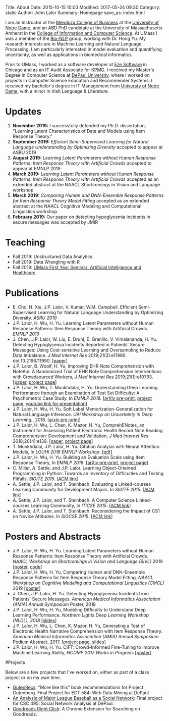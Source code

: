 Title: About
Date: 2015-10-15 10:03
Modified: 2017-05-24 09:30
Category: static
Author: John Lalor
Summary: Homepage
save_as: index.html

I am an Instructor at the [Mendoza College of Business][32] at the [University of Notre Dame][9], and an ABD PhD candidate at the University of Massachusetts Amherst in the [College of Information and Computer Science][1]. At UMass I was a member of the [Bio-NLP][33] group, working with Dr. Hong Yu. My research interests are in Machine Learning and Natural Language Processing. I am particularly interested in model evaluation and quantifying uncertainty, as well as applications in biomedical informatics.

Prior to UMass, I worked as a software developer at [Eze Software][2] in Chicago and as an IT Audit Associate for [KPMG][23]. I received my Master's Degree in Computer Science at [DePaul University][3], where I worked on projects in Computer Science Education and Recommender Systems. I received my bachelor's degree in IT Management from [Universty of Notre Dame][9], with a minor in Irish Language & Literature.


# Updates

1. **November 2019:** I successfully defended my Ph.D. dissertation, "Learning Latent Characteristics of Data and Models using Item Response Theory."
1. **September 2019:** *Efficient Semi-Supervised Learning for Natural Language Understanding by Optimizing Diversity* accepted to appear at ASRU 2019
1. **August 2019:** *Learning Latent Parameters without Human Response Patterns: Item Response Theory with Artificial Crowds* accepted to appear at EMNLP 2019
1. **March 2019:** *Learning Latent Parameters without Human Response Patterns: Item Response Theory with Artificial Crowds* accepted as an extended abstract at the NAACL Shortcomings in Vision and Language workshop
1. **March 2019:** *Comparing Human and DNN-Ensemble Response Patterns for Item Response Theory Model Fitting* accepted as an extended abstract at the NAACL Cognitive Modeling and Computational Linguistics workshop
1. **February 2019:** Our paper on detecting hypoglycemia incidents in secure messages was accepted by JMIR

# Teaching
- Fall 2019: Unstructured Data Analytics
- Fall 2019: Data Wrangling with R 
- Fall 2018: [UMass First Year Seminar: Artificial Intelligence and Healthcare][26]

# Publications

- E. Cho, H. Xie, J.P. Lalor, V. Kumar, W.M. Campbell. Efficient Semi-Supervised Learning for Natural Language Understanding by Optimizing Diversity. *ASRU 2019*
- J.P. Lalor, H. Wu, H. Yu. Learning Latent Parameters without Human Response Patterns: Item Response Theory with Artificial Crowds. *EMNLP 2019* 
- J. Chen, J.P. Lalor, W. Liu, E. Druhl, E. Granillo, V. Vimalananda, H. Yu. Detecting Hypoglycemia Incidents Reported in Patients’ Secure Messages: Using Cost-sensitive Learning and Oversampling to Reduce Data Imbalance. *J Med Internet Res* 2019;21(3):e11990. doi:10.2196/11990. [[paper][34]]
- J.P. Lalor, B. Woolf, H. Yu, Improving EHR Note Comprehension with NoteAid: A Randomized Trial of EHR Note Comprehension Interventions with Crowdsourced Workers, *J Med Internet Res* 2019;21(1):e10793. [[paper][35], [project page][20]]
- J.P. Lalor, H. Wu, T. Munkhdalai, H. Yu. Understanding Deep Learning Performance through an Examination of Test Set Difficulty: A Psychometric Case Study. In *EMNLP 2018.* [[arXiv pre-print][27], [project page][19], [youtube link for presentation][28]]
- J.P. Lalor, H. Wu, H. Yu. Soft Label Memorization-Generalization for Natural Language Inference. *UAI Workshop on Uncertainty in Deep Learning.*, 2018. [[arxiv pre-print][36]]
- J.P. Lalor, H. Wu, L. Chen, K. Mazor, H. Yu, ComprehENotes, an Instrument for Assessing Patient Electronic Health Record Note Reading Comprehension: Development and Validation, *J Med Internet Res* 2018;20(4):e139. [[paper][37], [project page][20]]
- T. Munkhdalai, J.P. Lalor, H. Yu. Citation Analysis with Neural Attention Models, In *LOUHI 2016 EMNLP Workshop*. [[pdf][13]]
- J.P. Lalor, H. Wu, H. Yu. Building an Evaluation Scale using Item Response Theory, In *EMNLP 2016*. [[arXiv pre-print][4], [project page][19]]
- C. Miller, A. Settle, and J.P. Lalor. Learning Object-Oriented Programming in Python: Towards an Inventory of Difficulties and Testing Pitfalls, *SIGITE 2015*. [[ACM link][5]]
- A. Settle, J.P. Lalor, and T. Steinbach. Evaluating a Linked-courses Learning Community for Development Majors. In *SIGITE 2015*. [[ACM link][6]]
- A. Settle, J.P. Lalor, and T. Steinbach. A Computer Science Linked-courses Learning Community, In *ITiCSE 2015*. [[ACM link][7]]
- A. Settle, J.P. Lalor, and T. Steinbach. Reconsidering the Impact of CS1 on Novice Attitudes. In *SIGCSE 2015*. [[ACM link][8]]

# Posters and Abstracts

- J.P. Lalor, H. Wu, H. Yu. Learning Latent Parameters without Human Response Patterns: Item Response Theory with Artificial Crowds. *NAACL Workshop on Shortcomings in Vision and Language (SiVL)* 2019 [[poster][39], [code][38]]
- J.P. Lalor, H. Wu, H. Yu. Comparing Human and DNN-Ensemble Response Patterns for Item Response Theory Model Fitting. *NAACL Workshop on Cognitive Modeling and Computational Linguistics (CMCL)* 2019 [[poster][40]] 
- J. Chen, J.P. Lalor, H. Yu. Detecting Hypoglycemia Incidents from Patients' Secure Messages. *American Medical Informatics Association (AMIA) Annual Symposium* Poster, 2018
- J.P. Lalor, H. Wu, H. Yu, Modeling Difficulty to Understand Deep Learning Performance. *Northern Lights Deep Learning Workshop (NLDL), 2018* [[slides][25]]
- J.P. Lalor, H. Wu, L. Chen, K. Mazor, H. Yu, Generating a Test of Electronic Health Narrative Comprehension with Item Response Theory. *American Medical Informatics Association (AMIA) Annual Symposium* Podium Abstract, 2017. [[project page][20], [slides][22]]
- J.P. Lalor, H. Wu, H. Yu. CIFT: Crowd-Informed Fine-Tuning to Improve Machine Learning Ability, *HCOMP 2017 Works in Progress* [[poster][21]]

#Projects

Below are a few projects that I've worked on, either as part of a class project or on my own time.

- [GutenRecs][10]: "More like this" book recommendations for Project Gutenberg. Final Project for ECT 584: Web Data Mining at DePaul
- [An Analysis of Major League Baseball as a Social Network][11]: Final project for CSC 495: Social Network Analysis at DePaul.
- [Goodreads Right Click][12]: A Chrome Extension for Searching on Goodreads. 


[1]:https://cics.umass.edu/
[2]:http://www.ezesoft.com/
[3]:http://www.cdm.depaul.edu/Pages/default.aspx
[4]:https://arxiv.org/abs/1605.08889v2
[5]:http://dl.acm.org/citation.cfm?id=2808017
[6]:http://dl.acm.org/citation.cfm?id=2808031
[7]:http://dl.acm.org/citation.cfm?id=2729094.2742621
[8]:http://dl.acm.org/citation.cfm?id=2677235
[9]:https://www.nd.edu
[10]:http://gutenrecs.herokuapp.com/gutenrecs
[11]:http://jplalor.github.io/pdfs/networks_MLB.pdf
[12]:https://chrome.google.com/webstore/detail/goodreads-right-click/fbicpmopjallgdpklipffmihodimmcbe?utm_source=chrome-ntp-icon
[13]:http://www.aclweb.org/anthology/W/W16/W16-6109.pdf
[14]:https://people.cs.umass.edu/~mlfriend/pmwiki/pmwiki.php?n=Main.BuildingEvaluationScalesForNLPUsingItemResponseTheory
[15]:http://jplalor.github.io/pdfs/mlfl_irt.pdf
[16]:https://www.youtube.com/watch?v=iR_yMnUOhig
[17]:https://arxiv.org/abs/1702.08563
[18]:https://arxiv.org/abs/1702.04811
[19]:http://jplalor.github.io/irt
[20]:http://jplalor.github.io/ehr.html
[21]:http://jplalor.github.io/pdfs/cift_hcomp2017.pdf
[22]:http://jplalor.github.io/pdfs/amia_ehr_2017.pdf
[23]:http://www.kpmg.com
[24]:https://www.cics.umass.edu/grads/phd-portfolio
[25]:http://jplalor.github.io/pdfs/lalor_nldl.pdf
[26]:http://jplalor.github.io/fys18.html
[27]:https://arxiv.org/abs/1702.04811
[28]:https://www.youtube.com/watch?v=4FZYB-YvV7k
[29]:http://jplalor.github.io/pdfs/cv.pdf
[30]:http://jplalor.github.io/pdfs/research_statement.pdf
[31]:http://jplalor.github.io/pdfs/teaching_statement.pdf
[32]:https://mendoza.nd.edu
[33]:http://bio-nlp.org/
[34]:https://www.jmir.org/2019/3/e11990/
[35]:https://www.jmir.org/2019/1/e10793/ 
[36]:https://arxiv.org/abs/1702.08563
[37]:https://www.jmir.org/2018/4/e139/
[38]:https://github.com/jplalor/py-irt
[39]:http://jplalor.github.io/pdfs/sivl19_irt.pdf
[40]:http://jplalor.github.io/pdfs/cmcl19_irt.pdf
